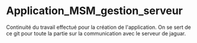 # Application_MSM_gestion_serveur

Continuité du travail effectué pour la création de l'application. On se sert de ce git pour toute la partie sur la communication avec le serveur de jaguar.
